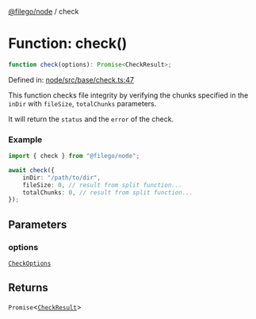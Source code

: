 [@filego/node](../README.md) / check

# Function: check()

```ts
function check(options): Promise<CheckResult>;
```

Defined in: [node/src/base/check.ts:47](https://github.com/alpheus-day/filego.js/blob/0b6198ac40a1ab78f90e02a6ab2598047e19ad06/packages/node/src/base/check.ts#L47)

This function checks file integrity by verifying the chunks specified
in the `inDir` with `fileSize`, `totalChunks` parameters.

It will return the `status` and the `error` of the check.

### Example

```ts
import { check } from "@filego/node";

await check({
    inDir: "/path/to/dir",
    fileSize: 0, // result from split function...
    totalChunks: 0, // result from split function...
});
```

## Parameters

### options

[`CheckOptions`](../type-aliases/CheckOptions.md)

## Returns

`Promise`\<[`CheckResult`](../type-aliases/CheckResult.md)\>
